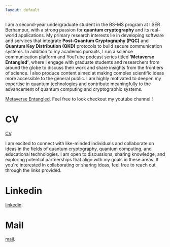 ```yaml
---
layout: default
---
```


I am a second-year undergraduate student in the BS-MS program at IISER Berhampur, with a strong passion
for **quantum cryptography** and its real-world applications. My primary research interests lie in developing
software and services that integrate **Post-Quantum Cryptography (PQC)** and **Quantum Key Distribution
(QKD)** protocols to build secure communication systems.
In addition to my academic pursuits, I run a science communication platform and YouTube podcast series titled
**‘Metaverse Entangled’**, where I engage with graduate students and researchers from around the globe to
discuss their work and share insights from the frontiers of science. I also produce content aimed at making
complex scientific ideas more accessible to the general public.
I am highly motivated to deepen my expertise in quantum technologies and contribute meaningfully to the
advancement of quantum computing and cryptographic systems.

[Metaverse Entangled](./https://www.youtube.com/@MetaverseEntangled).
Feel free to look checkout  my youtube channel !

# CV 
[CV](./assets/cvasrr.pages).


I am excited to connect with like-minded individuals and collaborate on ideas in the fields of quantum cryptography, quantum computing, and educational technologies. I am open to discussions, sharing knowledge, and exploring potential partnerships that align with my goals in these areas. If you're interested in collaborating or sharing ideas, feel free to reach out through the links provided.


# Linkedin 
[linkedin](./https://www.linkedin.com/in/ambrissh-s-raghav-9bbb12218/).

# Mail
[mail](./ambrissh23@iiserbpr.ac.in/).








